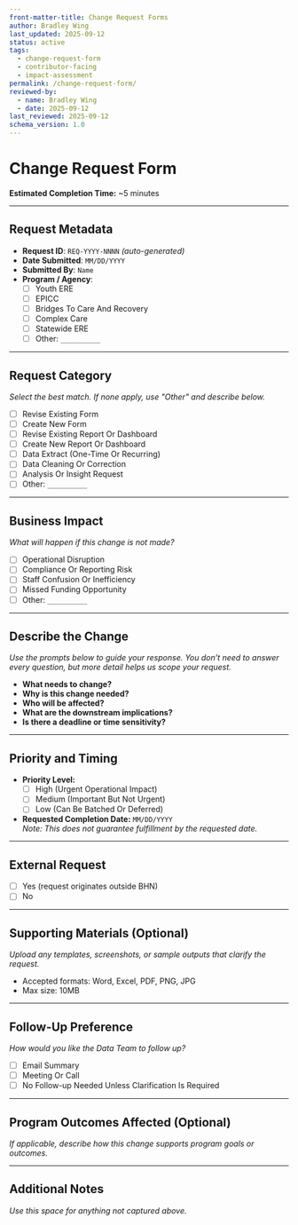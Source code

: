 ```yaml
---
front-matter-title: Change Request Forms
author: Bradley Wing
last_updated: 2025-09-12
status: active
tags:
  - change-request-form
  - contributor-facing
  - impact-assessment
permalink: /change-request-form/
reviewed-by:
  - name: Bradley Wing
  - date: 2025-09-12
last_reviewed: 2025-09-12
schema_version: 1.0
---
```


# Change Request Form  

**Estimated Completion Time:** ~5 minutes  

---

## Request Metadata  

- **Request ID**: `REQ-YYYY-NNNN` _(auto-generated)_  
- **Date Submitted**: `MM/DD/YYYY`  
- **Submitted By**: `Name`  
- **Program / Agency**:  
  - [ ] Youth ERE  
  - [ ] EPICC  
  - [ ] Bridges To Care And Recovery  
  - [ ] Complex Care  
  - [ ] Statewide ERE  
  - [ ] Other: `__________`

---

## Request Category  

_Select the best match. If none apply, use "Other" and describe below._  

- [ ] Revise Existing Form  
- [ ] Create New Form  
- [ ] Revise Existing Report Or Dashboard  
- [ ] Create New Report Or Dashboard  
- [ ] Data Extract (One-Time Or Recurring)  
- [ ] Data Cleaning Or Correction  
- [ ] Analysis Or Insight Request  
- [ ] Other: `__________`

---

## Business Impact  

_What will happen if this change is not made?_  

- [ ] Operational Disruption  
- [ ] Compliance Or Reporting Risk  
- [ ] Staff Confusion Or Inefficiency  
- [ ] Missed Funding Opportunity  
- [ ] Other: `__________`

---

## Describe the Change  

_Use the prompts below to guide your response. You don’t need to answer every question, but more detail helps us scope your request._  

- **What needs to change?**  
- **Why is this change needed?**  
- **Who will be affected?**  
- **What are the downstream implications?**  
- **Is there a deadline or time sensitivity?**

---

## Priority and Timing  

- **Priority Level:**  
  - [ ] High (Urgent Operational Impact)  
  - [ ] Medium (Important But Not Urgent)  
  - [ ] Low (Can Be Batched Or Deferred)  
- **Requested Completion Date:** `MM/DD/YYYY`  
  _Note: This does not guarantee fulfillment by the requested date._

---

## External Request  

- [ ] Yes (request originates outside BHN)  
- [ ] No

---

## Supporting Materials (Optional)  

_Upload any templates, screenshots, or sample outputs that clarify the request._  

- Accepted formats: Word, Excel, PDF, PNG, JPG  
- Max size: 10MB

---

## Follow-Up Preference  

_How would you like the Data Team to follow up?_  

- [ ] Email Summary  
- [ ] Meeting Or Call  
- [ ] No Follow-up Needed Unless Clarification Is Required

---

## Program Outcomes Affected (Optional)  

_If applicable, describe how this change supports program goals or outcomes._

---

## Additional Notes  

_Use this space for anything not captured above._

